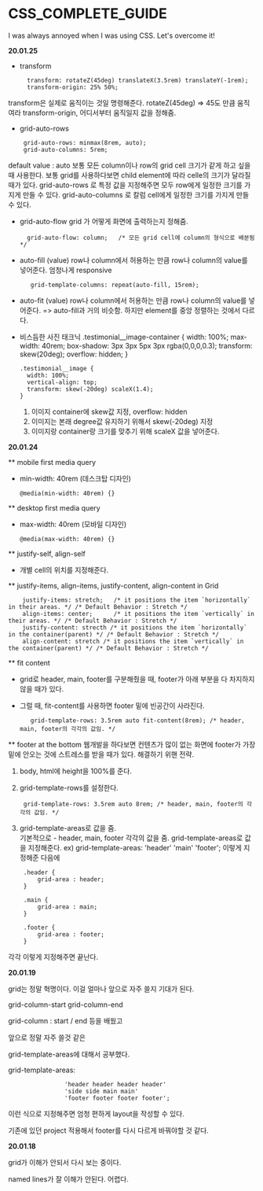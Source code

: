 # CSS_COMPLETE_GUIDE
I was always annoyed when I was using CSS. Let's overcome it!

**20.01.25**
 
 - transform
 
         transform: rotateZ(45deg) translateX(3.5rem) translateY(-1rem);
         transform-origin: 25% 50%;
         
transform은 실제로 움직이는 것일 명령해준다. rotateZ(45deg) => 45도 만큼 움직여라
transform-origin, 어디서부터 움직일지 값을 정해줌.
 
 - grid-auto-rows
    
        grid-auto-rows: minmax(8rem, auto);
        grid-auto-columns: 5rem;
    
  default value : auto 보통 모든 column이나 row의 grid cell 크기가 같게 하고 싶을 때 사용한다. 
  보통 grid를 사용하다보면 child element에 따라 celle의 크기가 달라질 때가 있다. 
  grid-auto-rows 로 특정 값을 지정해주면 모두 row에게 일정한 크기를 가지게 만들 수 있다.
  grid-auto-columns 로 칼럼 cell에게 일정한 크기를 가지게 만들 수 있다.
 
- grid-auto-flow
grid 가 어떻게 화면에 출력하는지 정해줌.

        grid-auto-flow: column;   /* 모든 grid cell에 column의 형식으로 배분됨 */
        

- auto-fill (value)
row나 column에서 허용하는 만큼 row나 column의 value를 넣어준다. 
엄청나게 responsive
    
         grid-template-columns: repeat(auto-fill, 15rem);
         
- auto-fit (value)
row나 column에서 허용하는 만큼 row나 column의 value를 넣어준다.  => auto-fill과 거의 비슷함.
하지만 element를 중앙 정렬하는 것에서 다르다.

- 비스듬한 사진 태크닉
      .testimonial__image-container {
        width: 100%;
        max-width: 40rem;
        box-shadow: 3px 3px 5px 3px rgba(0,0,0,0.3);
        transform: skew(20deg);
        overflow: hidden;
      }
    
      .testimonial__image {
        width: 100%;
        vertical-align: top;
        transform: skew(-20deg) scaleX(1.4);
      }
    
    1. 이미지 container에 skew값 지정, overflow: hidden
    2. 이미지는 본래 degree값 유지하기 위해서 skew(-20deg) 지정
    3. 이미지랑 container랑 크기를 맞추기 위해 scaleX 값을 넣어준다.

**20.01.24**

** mobile first media query
        
- min-width: 40rem (데스크탑 디자인)        
                
      @media(min-width: 40rem) {} 

** desktop first media query

- max-width: 40rem (모바일 디자인)

      @media(max-width: 40rem) {}

** justify-self, align-self
- 개별 cell의 위치를 지정해준다.

** justify-items, align-items, justify-content, align-content in Grid

        justify-items: stretch;   /* it positions the item `horizontally` in their areas. */ /* Default Behavior : Stretch */
        align-items: center;      /* it positions the item `vertically` in their areas. */ /* Default Behavior : Stretch */
        justify-content: strecth /* it positions the item `horizontally` in the container(parent) */ /* Default Behavior : Stretch */
        align-content: stretch /* it positions the item `vertically` in the container(parent) */ /* Default Behavior : Stretch */ 
        
** fit content

- grid로 header, main, footer를 구분해줬을 때, footer가 아래 부분을 다 차지하지 않을 때가 있다.
- 그럴 때, fit-content를 사용하면 footer 밑에 빈공간이 사라진다.

         grid-template-rows: 3.5rem auto fit-content(8rem); /* header, main, footer의 각각의 값임. */

** footer at the bottom
웹개발을 하다보면 컨텐츠가 많이 없는 화면에 footer가 가장 밑에 안오는 것에 스트레스를 받을 때가 있다.
해결하기 위핸 전략.

1. body, html에 height을 100%를 준다.
2. grid-template-rows를 설정한다. 

        grid-template-rows: 3.5rem auto 8rem; /* header, main, footer의 각각의 값임. */
    
3. grid-template-areas로 값을 줌.    
기본적으로 -  header, main, footer 각각의 값을 줌.
grid-template-areas로 값을 지정해준다.
ex)  grid-template-areas: 'header'
                           'main'
                           'footer';
이렇게 지정해준 다음에

        .header {
            grid-area : header;
        }
        
        .main {
            grid-area : main;
        }
        
        .footer {
            grid-area : footer;
        }
    
각각 이렇게 지정해주면 끝난다.

**20.01.19**

grid는 정말 혁명이다. 이걸 얼마나 앞으로 자주 쓸지 기대가 된다.

grid-column-start
grid-column-end

grid-column : start / end 등을 배웠고

앞으로 정말 자주 쓸것 같은

grid-template-areas에 대해서 공부했다.

grid-template-areas:    

                    'header header header header'                        
                    'side side main main'                     
                    'footer footer footer footer';

이런 식으로 지정해주면 엄청 편하게 layout을 작성할 수 있다. 

기존에 있던 project 적용해서 footer를 다시 다르게 바꿔야할 것 같다.


**20.01.18** 

grid가 이해가 안되서 다시 보는 중이다. 

named lines가 잘 이해가 안된다. 어렵다.